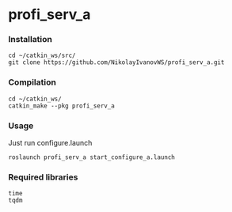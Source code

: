 # profi_serv_a

### Installation
```
cd ~/catkin_ws/src/
git clone https://github.com/NikolayIvanovWS/profi_serv_a.git
```
### Compilation
```
cd ~/catkin_ws/
catkin_make --pkg profi_serv_a
```
### Usage

Just run configure.launch
```
roslaunch profi_serv_a start_configure_a.launch
```

### Required libraries

```
time
tqdm
```
